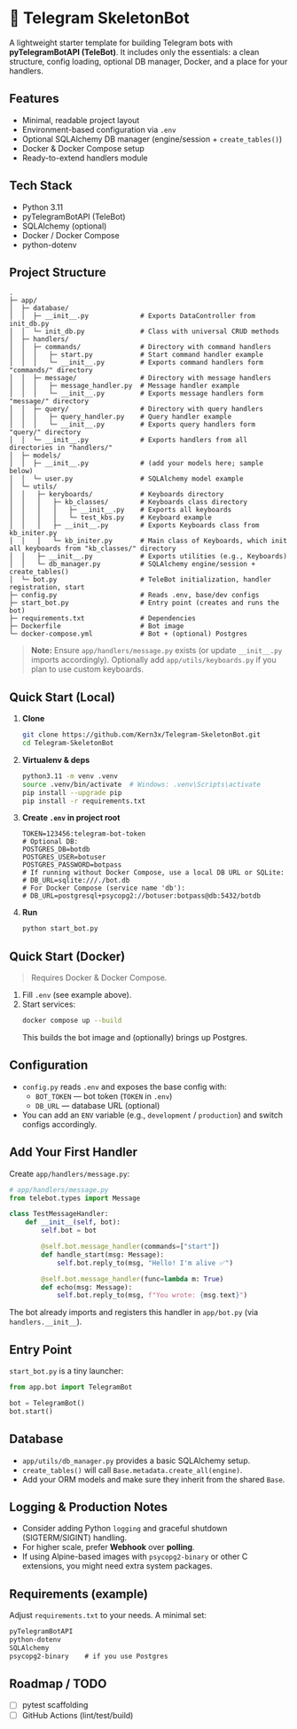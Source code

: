 # 🚀 Telegram SkeletonBot

A lightweight starter template for building Telegram bots with **pyTelegramBotAPI (TeleBot)**. It includes only the essentials: a clean structure, config loading, optional DB manager, Docker, and a place for your handlers.

## Features
- Minimal, readable project layout
- Environment-based configuration via `.env`
- Optional SQLAlchemy DB manager (engine/session + `create_tables()`)
- Docker & Docker Compose setup
- Ready-to-extend handlers module

## Tech Stack
- Python 3.11
- pyTelegramBotAPI (TeleBot)
- SQLAlchemy (optional)
- Docker / Docker Compose
- python-dotenv

## Project Structure
```
.
├─ app/
│  ├─ database/
│  │  ├─ __init__.py             # Exports DataController from init_db.py
│  │  └─ init_db.py              # Class with universal CRUD methods
│  ├─ handlers/
│  │  ├─ commands/               # Directory with command handlers
│  │  │   ├─ start.py            # Start command handler example
│  │  │   └─ __init__.py         # Exports command handlers form "commands/" directory
│  │  ├─ message/                # Directory with message handlers
│  │  │   ├─ message_handler.py  # Message handler example
│  │  │   └─ __init__.py         # Exports message handlers form "message/" directory
│  │  ├─ query/                  # Directory with query handlers
│  │  │   ├─ query_handler.py    # Query handler example
│  │  │   └─ __init__.py         # Exports query handlers form "query/" directory
│  │  └─ __init__.py             # Exports handlers from all directories in "handlers/"
│  ├─ models/
│  │  ├─ __init__.py             # (add your models here; sample below)
│  │  └─ user.py                 # SQLAlchemy model example
│  └─ utils/
│  │   ├─ keryboards/            # Keyboards directory
│  │   │   ├─ kb_classes/        # Keyboards class directory
│  │   │   │   ├─ __init__.py    # Exports all keyboards
│  │   │   │   └─ test_kbs.py    # Keyboard example
│  │   │   ├─ __init__.py        # Exports Keyboards class from kb_initer.py
│  │   │   └─ kb_initer.py       # Main class of Keyboards, which init all keyboards from "kb_classes/" directory 
│  │   ├─ __init__.py            # Exports utilities (e.g., Keyboards)
│  │   └─ db_manager.py          # SQLAlchemy engine/session + create_tables()
│  └─ bot.py                     # TeleBot initialization, handler registration, start
├─ config.py                     # Reads .env, base/dev configs
├─ start_bot.py                  # Entry point (creates and runs the bot)
├─ requirements.txt              # Dependencies
├─ Dockerfile                    # Bot image
└─ docker-compose.yml            # Bot + (optional) Postgres
```

> **Note:** Ensure `app/handlers/message.py` exists (or update `__init__.py` imports accordingly). Optionally add `app/utils/keyboards.py` if you plan to use custom keyboards.

## Quick Start (Local)
1. **Clone**
   ```bash
   git clone https://github.com/Kern3x/Telegram-SkeletonBot.git
   cd Telegram-SkeletonBot
   ```

2. **Virtualenv & deps**
   ```bash
   python3.11 -m venv .venv
   source .venv/bin/activate  # Windows: .venv\Scripts\activate
   pip install --upgrade pip
   pip install -r requirements.txt
   ```

3. **Create `.env` in project root**
   ```dotenv
   TOKEN=123456:telegram-bot-token
   # Optional DB:
   POSTGRES_DB=botdb
   POSTGRES_USER=botuser
   POSTGRES_PASSWORD=botpass
   # If running without Docker Compose, use a local DB URL or SQLite:
   # DB_URL=sqlite:///./bot.db
   # For Docker Compose (service name 'db'):
   # DB_URL=postgresql+psycopg2://botuser:botpass@db:5432/botdb
   ```

4. **Run**
   ```bash
   python start_bot.py
   ```

## Quick Start (Docker)
> Requires Docker & Docker Compose.

1. Fill `.env` (see example above).
2. Start services:
   ```bash
   docker compose up --build
   ```
   This builds the bot image and (optionally) brings up Postgres.

## Configuration
- `config.py` reads `.env` and exposes the base config with:
  - `BOT_TOKEN` — bot token (`TOKEN` in `.env`)
  - `DB_URL` — database URL (optional)
- You can add an `ENV` variable (e.g., `development` / `production`) and switch configs accordingly.

## Add Your First Handler
Create `app/handlers/message.py`:
```python
# app/handlers/message.py
from telebot.types import Message

class TestMessageHandler:
    def __init__(self, bot):
        self.bot = bot

        @self.bot.message_handler(commands=["start"])
        def handle_start(msg: Message):
            self.bot.reply_to(msg, "Hello! I'm alive ✅")

        @self.bot.message_handler(func=lambda m: True)
        def echo(msg: Message):
            self.bot.reply_to(msg, f"You wrote: {msg.text}")
```

The bot already imports and registers this handler in `app/bot.py` (via `handlers.__init__`).

## Entry Point
`start_bot.py` is a tiny launcher:
```python
from app.bot import TelegramBot

bot = TelegramBot()
bot.start()
```

## Database
- `app/utils/db_manager.py` provides a basic SQLAlchemy setup.
- `create_tables()` will call `Base.metadata.create_all(engine)`.
- Add your ORM models and make sure they inherit from the shared `Base`.

## Logging & Production Notes
- Consider adding Python `logging` and graceful shutdown (SIGTERM/SIGINT) handling.
- For higher scale, prefer **Webhook** over **polling**.
- If using Alpine-based images with `psycopg2-binary` or other C extensions, you might need extra system packages.

## Requirements (example)
Adjust `requirements.txt` to your needs. A minimal set:
```txt
pyTelegramBotAPI
python-dotenv
SQLAlchemy
psycopg2-binary    # if you use Postgres
```

## Roadmap / TODO
- [ ] pytest scaffolding
- [ ] GitHub Actions (lint/test/build)
